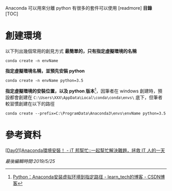Anaconda 可以用來分離 python 有很多的套件可以使用
[readmore]
**目錄**  
[TOC]
# 創建環境
以下列出幾個常用的創見方式
**最簡單的，只有指定虛擬環境的名稱**
```shell
conda create -n envName
```

**指定虛擬環境名稱，並預先安裝 python**
```shell
conda create -n envName python=3.5
```

**指定虛擬環境的安裝位置，以及 python 版本**[^1]，因筆者在 windows 創建時，預設都會創建在 `C:\Users\XXX\AppData\Local\conda\conda\envs\` 底下，但筆者較習慣創建在以下的路徑
```shell
conda create --prefix=C:\ProgramData\Anaconda3\envs\envName python=3.5
```
# 參考資料
[[Day01]Anaconda環境安裝！ - iT 邦幫忙::一起幫忙解決難題，拯救 IT 人的一天]([https://ithelp.ithome.com.tw/articles/10192460](https://ithelp.ithome.com.tw/articles/10192460))


[^1]: [Python：Anaconda安装虚拟环境到指定路径 - learn_tech的博客 - CSDN博客]([https://blog.csdn.net/learn_tech/article/details/80748450](https://blog.csdn.net/learn_tech/article/details/80748450))

*最後編輯時間:2019/5/25*

<!--tags:
-->
<!--stackedit_data:
eyJoaXN0b3J5IjpbMTcwMTU2ODM1MywtMTg2NjQ1NjEyMSwtOD
M0MTI0ODQxXX0=
-->
